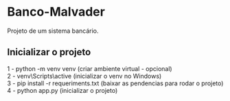 # Banco-Malvader
Projeto de um sistema bancário.

## Inicializar o projeto
1 - python -m venv venv (criar ambiente virtual - opcional) </br>
2 - venv\Scripts\active (inicializar o venv no Windows) </br>
3 - pip install -r requeriments.txt (baixar as pendencias para rodar o projeto) </br>
4 - python app.py (inicializar o projeto)
